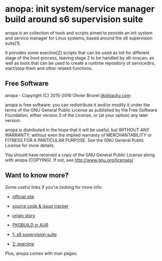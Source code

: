 
# anopa: init system/service manager build around s6 supervision suite

anopa is an collection of tools and scripts aimed to provide an init system and
service manager for Linux systems, based around the s6 supervision suite[1].

It provides some execline[2] scripts that can be used as init for different
stage of the boot process, leaving stage 2 to be handled by s6-svscan, as well
as tools that can be used to create a runtime repository of servicedirs,
start/stop them and other related functions.

## Free Software

anopa - Copyright (C) 2015-2016 Olivier Brunel <jjk@jjacky.com>

anopa is free software: you can redistribute it and/or modify it under the
terms of the GNU General Public License as published by the Free Software
Foundation, either version 3 of the License, or (at your option) any later
version.

anopa is distributed in the hope that it will be useful, but WITHOUT ANY
WARRANTY; without even the implied warranty of MERCHANTABILITY or FITNESS FOR A
PARTICULAR PURPOSE.
See the GNU General Public License for more details.

You should have received a copy of the GNU General Public License along with
anopa (COPYING). If not, see http://www.gnu.org/licenses/

## Want to know more?

Some useful links if you're looking for more info:

- [official site](http://jjacky.com/anopa "anopa @ jjacky.com")

- [source code & issue tracker](https://github.com/jjk-jacky/anopa "anopa @ GitHub.com")

- [origin story](http://jjacky.com/2015-04-10-has-arch-lost-its-way "Has Arch lost its Way? @ jjacky.com")

- [PKGBUILD in AUR](https://aur.archlinux.org/packages/anopa "AUR: anopa")

- [1: s6 supervision suite](http://skarnet.org/software/s6/ "s6 @ skarnet.org")

- [2: execline](http://skarnet.org/software/execline/ "execline @ skarnet.org")

Plus, anopa comes with man pages.
